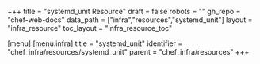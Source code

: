 +++
title = "systemd_unit Resource"
draft = false
robots = ""
gh_repo = "chef-web-docs"
data_path = ["infra","resources","systemd_unit"]
layout = "infra_resource"
toc_layout = "infra_resource_toc"

[menu]
  [menu.infra]
    title = "systemd_unit"
    identifier = "chef_infra/resources/systemd_unit"
    parent = "chef_infra/resources"
+++

<!-- The contents of this page are automatically generated from the systemd_unit.yaml file in the data directory. -->
<!-- To suggest a change, edit the https://github.com/chef/chef/blob/main/lib/chef/resource/systemd_unit.rb file
      and submit a pull request to the https://github.com/chef/chef repository. -->
